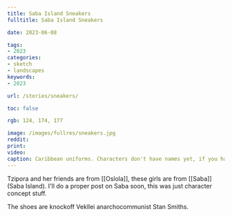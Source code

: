 ```yaml
---
title: Saba Island Sneakers
fulltitle: Saba Island Sneakers

date: 2023-06-08

tags:
- 2023
categories:
- sketch
- landscapes
keywords:
- 2023

url: /stories/sneakers/

toc: false

rgb: 124, 174, 177

image: /images/fullres/sneakers.jpg
reddit:
print:
video:
caption: Caribbean uniforms. Characters don't have names yet, if you have suggestions let me know. The girl on the left is kind of angry all the time.
---
```

Tzipora and her friends are from [[Oslola]], these girls are from [[Saba]] (Saba Island). I'll do a proper post on Saba soon, this was just character concept stuff.

The shoes are knockoff Vekllei anarchocommunist Stan Smiths.
